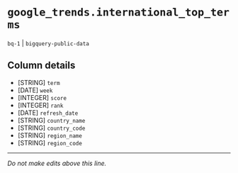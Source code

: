# `google_trends.international_top_terms`
`bq-1` | `bigquery-public-data`

## Column details
* [STRING]    `term`
* [DATE]      `week`
* [INTEGER]   `score`
* [INTEGER]   `rank`
* [DATE]      `refresh_date`
* [STRING]    `country_name`
* [STRING]    `country_code`
* [STRING]    `region_name`
* [STRING]    `region_code`

-------------------------------------------------------------------------------
*Do not make edits above this line.*
